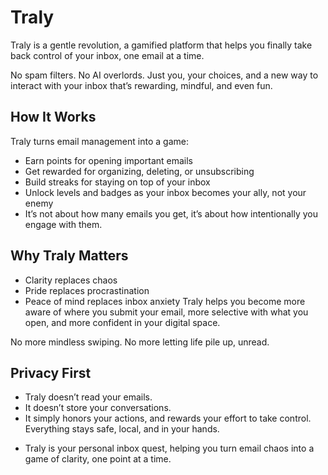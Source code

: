 # Traly
Traly is a gentle revolution, a gamified platform that helps you finally take back control of your inbox, one email at a time.

No spam filters. No AI overlords. Just you, your choices, and a new way to interact with your inbox that’s rewarding, mindful, and even fun.

## How It Works
Traly turns email management into a game:

* Earn points for opening important emails
* Get rewarded for organizing, deleting, or unsubscribing
* Build streaks for staying on top of your inbox
* Unlock levels and badges as your inbox becomes your ally, not your enemy
* It’s not about how many emails you get, it’s about how intentionally you engage with them.

## Why Traly Matters
* Clarity replaces chaos
* Pride replaces procrastination
* Peace of mind replaces inbox anxiety
Traly helps you become more aware of where you submit your email, more selective with what you open, and more confident in your digital space.

No more mindless swiping. No more letting life pile up, unread.

## Privacy First
* Traly doesn’t read your emails.
* It doesn’t store your conversations.
* It simply honors your actions, and rewards your effort to take control. Everything stays safe, local, and in your hands.

- Traly is your personal inbox quest, helping you turn email chaos into a game of clarity, one point at a time.
